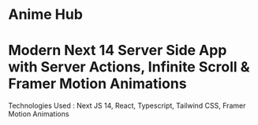 # Anime Hub

# Modern Next 14 Server Side App with Server Actions, Infinite Scroll & Framer Motion Animations

Technologies Used : Next JS 14, React, Typescript, Tailwind CSS, Framer Motion Animations
